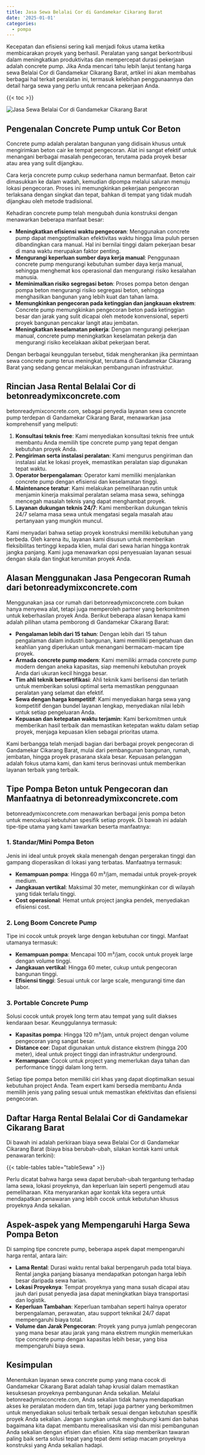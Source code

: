 ```yaml
---
title: Jasa Sewa Belalai Cor di Gandamekar Cikarang Barat
date: '2025-01-01'
categories:
  - pompa
---
```


Kecepatan dan efisiensi sering kali menjadi fokus utama ketika membicarakan proyek yang berhasil. Peralatan yang sangat berkontribusi dalam meningkatkan produktivitas dan mempercepat durasi pekerjaan adalah concrete pump. Jika Anda mencari tahu lebih lanjut tentang harga sewa Belalai Cor di Gandamekar Cikarang Barat, artikel ini akan membahas berbagai hal terkait peralatan ini, termasuk kelebihan penggunaannya dan detail harga sewa yang perlu untuk rencana pekerjaan Anda.

{{< toc >}}

![Jasa Sewa Belalai Cor di Gandamekar Cikarang Barat](https://betoncor8.github.io/pump/concrete-pump%20(17).png)

## Pengenalan Concrete Pump untuk Cor Beton

Concrete pump adalah peralatan bangunan yang didisain khusus untuk mengirimkan beton cair ke tempat pengecoran. Alat ini sangat efektif untuk menangani berbagai masalah pengecoran, terutama pada proyek besar atau area yang sulit dijangkau.

Cara kerja concrete pump cukup sederhana namun bermanfaat. Beton cair dimasukkan ke dalam wadah, kemudian dipompa melalui saluran menuju lokasi pengecoran. Proses ini memungkinkan pekerjaan pengecoran terlaksana dengan singkat dan tepat, bahkan di tempat yang tidak mudah dijangkau oleh metode tradisional.

Kehadiran concrete pump telah mengubah dunia konstruksi dengan menawarkan beberapa manfaat besar:

- **Meningkatkan efisiensi waktu pengecoran**: Menggunakan concrete pump dapat mengoptimalkan efektivitas waktu hingga lima puluh persen dibandingkan cara manual. Hal ini bernilai tinggi dalam pekerjaan besar di mana waktu merupakan faktor penting.
- **Mengurangi keperluan sumber daya kerja manual**: Penggunaan concrete pump mengurangi kebutuhan sumber daya kerja manual, sehingga menghemat kos operasional dan mengurangi risiko kesalahan manusia.
- **Meminimalkan risiko segregasi beton**: Proses pompa beton dengan pompa beton mengurangi risiko segregasi beton, sehingga menghasilkan bangunan yang lebih kuat dan tahan lama.
- **Memungkinkan pengecoran pada ketinggian dan jangkauan ekstrem**: Concrete pump memungkinkan pengecoran beton pada ketinggian besar dan jarak yang sulit dicapai oleh metode konvensional, seperti proyek bangunan pencakar langit atau jembatan.
- **Meningkatkan keselamatan pekerja**: Dengan mengurangi pekerjaan manual, concrete pump meningkatkan keselamatan pekerja dan mengurangi risiko kecelakaan akibat pekerjaan berat.

Dengan berbagai keunggulan tersebut, tidak mengherankan jika permintaan sewa concrete pump terus meningkat, terutama di Gandamekar Cikarang Barat yang sedang gencar melakukan pembangunan infrastruktur.

## Rincian Jasa Rental Belalai Cor di betonreadymixconcrete.com

betonreadymixconcrete.com, sebagai penyedia layanan sewa concrete pump terdepan di Gandamekar Cikarang Barat, menawarkan jasa komprehensif yang meliputi:

1. **Konsultasi teknis free**: Kami menyediakan konsultasi teknis free untuk membantu Anda memilih tipe concrete pump yang tepat dengan kebutuhan proyek Anda.
2. **Pengiriman serta instalasi peralatan**: Kami mengurus pengiriman dan instalasi alat ke lokasi proyek, memastikan peralatan siap digunakan tepat waktu.
3. **Operator berpengalaman**: Operator kami memiliki menjalankan concrete pump dengan efisiensi dan keselamatan tinggi.
4. **Maintenance teratur**: Kami melakukan pemeliharaan rutin untuk menjamin kinerja maksimal peralatan selama masa sewa, sehingga mencegah masalah teknis yang dapat menghambat proyek.
5. **Layanan dukungan teknis 24/7**: Kami memberikan dukungan teknis 24/7 selama masa sewa untuk mengatasi segala masalah atau pertanyaan yang mungkin muncul.

Kami menyadari bahwa setiap proyek konstruksi memiliki kebutuhan yang berbeda. Oleh karena itu, layanan kami disusun untuk memberikan fleksibilitas tertinggi kepada klien, mulai dari sewa harian hingga kontrak jangka panjang. Kami juga menawarkan opsi penyesuaian layanan sesuai dengan skala dan tingkat kerumitan proyek Anda.

## Alasan Menggunakan Jasa Pengecoran Rumah dari betonreadymixconcrete.com

Menggunakan jasa cor rumah dari betonreadymixconcrete.com bukan hanya menyewa alat, tetapi juga memperoleh partner yang berkomitmen untuk keberhasilan proyek Anda. Berikut beberapa alasan kenapa kami adalah pilihan utama pemborong di Gandamekar Cikarang Barat:

- **Pengalaman lebih dari 15 tahun**: Dengan lebih dari 15 tahun pengalaman dalam industri bangunan, kami memiliki pengetahuan dan keahlian yang diperlukan untuk menangani bermacam-macam tipe proyek.
- **Armada concrete pump modern**: Kami memiliki armada concrete pump modern dengan aneka kapasitas, siap memenuhi kebutuhan proyek Anda dari ukuran kecil hingga besar.
- **Tim ahli teknik bersertifikasi**: Ahli teknik kami berlisensi dan terlatih untuk memberikan solusi optimal serta memastikan penggunaan peralatan yang selamat dan efektif.
- **Sewa dengan harga kompetitif**: Kami menyediakan harga sewa yang kompetitif dengan bundel layanan lengkap, menyediakan nilai lebih untuk setiap pengeluaran Anda.
- **Kepuasan dan ketepatan waktu terjamin**: Kami berkomitmen untuk memberikan hasil terbaik dan memastikan ketepatan waktu dalam setiap proyek, menjaga kepuasan klien sebagai prioritas utama.

Kami berbangga telah menjadi bagian dari berbagai proyek pengecoran di Gandamekar Cikarang Barat, mulai dari pembangunan bangunan, rumah, jembatan, hingga proyek prasarana skala besar. Kepuasan pelanggan adalah fokus utama kami, dan kami terus berinovasi untuk memberikan layanan terbaik yang terbaik.

## Tipe Pompa Beton untuk Pengecoran dan Manfaatnya di betonreadymixconcrete.com

betonreadymixconcrete.com menawarkan berbagai jenis pompa beton untuk mencukupi kebutuhan spesifik setiap proyek. Di bawah ini adalah tipe-tipe utama yang kami tawarkan beserta manfaatnya:

### 1\. Standar/Mini Pompa Beton

Jenis ini ideal untuk proyek skala menengah dengan pergerakan tinggi dan gampang dioperasikan di lokasi yang terbatas. Manfaatnya termasuk:

- **Kemampuan pompa**: Hingga 60 m³/jam, memadai untuk proyek-proyek medium.
- **Jangkauan vertikal**: Maksimal 30 meter, memungkinkan cor di wilayah yang tidak terlalu tinggi.
- **Cost operasional**: Hemat untuk project jangka pendek, menyediakan efisiensi cost.

### 2\. Long Boom Concrete Pump

Tipe ini cocok untuk proyek large dengan kebutuhan cor tinggi. Manfaat utamanya termasuk:

- **Kemampuan pompa**: Mencapai 100 m³/jam, cocok untuk proyek large dengan volume tinggi.
- **Jangkauan vertikal**: Hingga 60 meter, cukup untuk pengecoran bangunan tinggi.
- **Efisiensi tinggi**: Sesuai untuk cor large scale, mengurangi time dan labor.

### 3\. Portable Concrete Pump

Solusi cocok untuk proyek long term atau tempat yang sulit diakses kendaraan besar. Keunggulannya termasuk:

- **Kapasitas pompa**: Hingga 120 m³/jam, untuk project dengan volume pengecoran yang sangat besar.
- **Distance cor**: Dapat digunakan untuk distance ekstrem (hingga 200 meter), ideal untuk project tinggi dan infrastruktur underground.
- **Kemampuan**: Cocok untuk project yang memerlukan daya tahan dan performance tinggi dalam long term.

Setiap tipe pompa beton memiliki ciri khas yang dapat dioptimalkan sesuai kebutuhan project Anda. Team expert kami bersedia membantu Anda memilih jenis yang paling sesuai untuk memastikan efektivitas dan efisiensi pengecoran.

## Daftar Harga Rental Belalai Cor di Gandamekar Cikarang Barat

Di bawah ini adalah perkiraan biaya sewa Belalai Cor di Gandamekar Cikarang Barat (biaya bisa berubah-ubah, silakan kontak kami untuk penawaran terkini):

{{< table-tables table="tableSewa" >}}

Perlu dicatat bahwa harga sewa dapat berubah-ubah tergantung terhadap lama sewa, lokasi proyeknya, dan keperluan lain seperti pengemudi atau pemeliharaan. Kita menyarankan agar kontak kita segera untuk mendapatkan penawaran yang lebih cocok untuk kebutuhan khusus proyeknya Anda sekalian.

## Aspek-aspek yang Mempengaruhi Harga Sewa Pompa Beton

Di samping tipe concrete pump, beberapa aspek dapat mempengaruhi harga rental, antara lain:

- **Lama Rental**: Durasi waktu rental bakal berpengaruh pada total biaya. Rental jangka panjang biasanya mendapatkan potongan harga lebih besar daripada sewa harian.
- **Lokasi Proyeknya**: Tempat proyeknya yang mana susah dicapai atau jauh dari pusat penyedia jasa dapat meningkatkan biaya transportasi dan logistik.
- **Keperluan Tambahan**: Keperluan tambahan seperti halnya operator berpengalaman, perawatan, atau support teknikal 24/7 dapat mempengaruhi biaya total.
- **Volume dan Jarak Pengecoran**: Proyek yang punya jumlah pengecoran yang mana besar atau jarak yang mana ekstrem mungkin memerlukan tipe concrete pump dengan kapasitas lebih besar, yang bisa mempengaruhi biaya sewa.

## Kesimpulan

Menentukan layanan sewa concrete pump yang mana cocok di Gandamekar Cikarang Barat adalah tahap krusial dalam memastikan kesuksesan proyeknya pembangunan Anda sekalian. Melalui betonreadymixconcrete.com, Anda sekalian tidak hanya mendapatkan akses ke peralatan modern dan tim, tetapi juga partner yang berkomitmen untuk menyediakan solusi terbaik terbaik sesuai dengan kebutuhan spesifik proyek Anda sekalian. Jangan sungkan untuk menghubungi kami dan bahas bagaimana kita dapat membantu merealisasikan visi dan misi pembangunan Anda sekalian dengan efisien dan efisien. Kita siap memberikan tawaran paling baik serta solusi tepat yang tepat demi setiap macam proyeknya konstruksi yang Anda sekalian hadapi.
